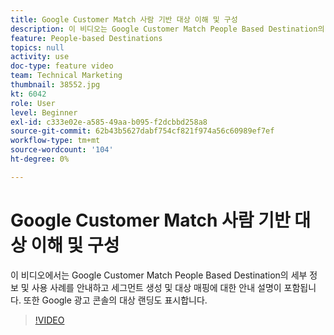```yaml
---
title: Google Customer Match 사람 기반 대상 이해 및 구성
description: 이 비디오는 Google Customer Match People Based Destination의 세부 정보 및 사용 사례를 안내하며 세그먼트를 만들고 대상에 매핑하는 과정을 포함합니다. 또한 Google 광고 콘솔의 대상 랜딩도 표시합니다.
feature: People-based Destinations
topics: null
activity: use
doc-type: feature video
team: Technical Marketing
thumbnail: 38552.jpg
kt: 6042
role: User
level: Beginner
exl-id: c333e02e-a585-49aa-b095-f2dcbbd258a8
source-git-commit: 62b43b5627dabf754cf821f974a56c60989ef7ef
workflow-type: tm+mt
source-wordcount: '104'
ht-degree: 0%

---
```


# Google Customer Match 사람 기반 대상 이해 및 구성

이 비디오에서는 Google Customer Match People Based Destination의 세부 정보 및 사용 사례를 안내하고 세그먼트 생성 및 대상 매핑에 대한 안내 설명이 포함됩니다. 또한 Google 광고 콘솔의 대상 랜딩도 표시합니다.

>[!VIDEO](https://video.tv.adobe.com/v/38552/?quality=12&learn=on)
